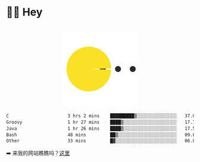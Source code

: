 
# 👋🏻 Hey
<div align="center">
	<br>
	<img src="https://raw.githubusercontent.com/Aniket965/Aniket965/master/pacman.svg?sanitize=true" width="200" height="200">
	<br>
</div>

<!--START_SECTION:waka-->

```txt
C                      3 hrs 2 mins    █████████▒░░░░░░░░░░░░░░░   37.06 %
Groovy                 1 hr 27 mins    ████▒░░░░░░░░░░░░░░░░░░░░   17.74 %
Java                   1 hr 26 mins    ████▒░░░░░░░░░░░░░░░░░░░░   17.51 %
Bash                   48 mins         ██▒░░░░░░░░░░░░░░░░░░░░░░   09.82 %
Other                  33 mins         █▓░░░░░░░░░░░░░░░░░░░░░░░   06.89 %
```

<!--END_SECTION:waka-->

 ➡️  来我的网站瞧瞧吗？[这里](https://www.shaolongfei.com)
